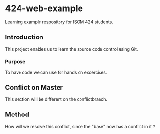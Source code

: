 # 424-web-example
Learning example respository for ISOM 424 students.

## Introduction

This project enables us to learn the source code control using Git.

### Purpose
To have code we can use for hands on excercises.

## Conflict on Master
This section will be different on the conflictbranch.

## Method
How will we resolve this conflict, since the "base" now has a conflict in it ?